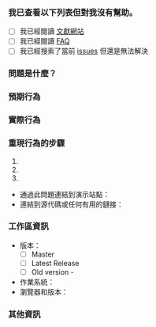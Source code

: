 <!-- 注意!
請按照下面的格式開功能議題
-->
### 我已查看以下列表但對我沒有幫助。
<!-- Check with "x"  -->
- [ ] 我已經閱讀 [文獻網站](連結)
- [ ] 我已經閱讀 [FAQ](link-to-faq)
- [ ] 我已經搜索了當前 [issues](link-to-issues) 但還是無法解決
### 問題是什麼？
<!-- 在這裡描述你的問題 -->
### 預期行為
### 實際行為
### 重現行為的步驟
1. 
2. 
3. 
* 通過此問題連結到演示站點：
* 連結到源代碼或任何有用的鏈接：
### 工作區資訊
* 版本：
  <!-- Check with "x"  -->
  - [ ] Master
  - [ ] Latest Release
  - [ ] Old version - 
* 作業系統： 
* 瀏覽器和版本：
### 其他資訊
